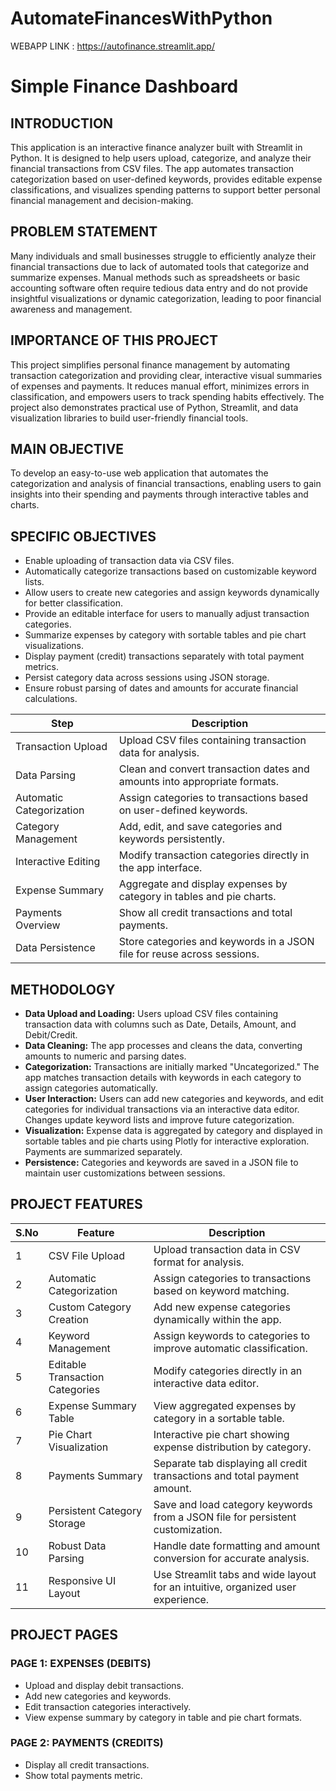 # AutomateFinancesWithPython

WEBAPP LINK : https://autofinance.streamlit.app/


# Simple Finance Dashboard

## INTRODUCTION
This application is an interactive finance analyzer built with Streamlit in Python. It is designed to help users upload, categorize, and analyze their financial transactions from CSV files. The app automates transaction categorization based on user-defined keywords, provides editable expense classifications, and visualizes spending patterns to support better personal financial management and decision-making.

## PROBLEM STATEMENT
Many individuals and small businesses struggle to efficiently analyze their financial transactions due to lack of automated tools that categorize and summarize expenses. Manual methods such as spreadsheets or basic accounting software often require tedious data entry and do not provide insightful visualizations or dynamic categorization, leading to poor financial awareness and management.

## IMPORTANCE OF THIS PROJECT
This project simplifies personal finance management by automating transaction categorization and providing clear, interactive visual summaries of expenses and payments. It reduces manual effort, minimizes errors in classification, and empowers users to track spending habits effectively. The project also demonstrates practical use of Python, Streamlit, and data visualization libraries to build user-friendly financial tools.

## MAIN OBJECTIVE
To develop an easy-to-use web application that automates the categorization and analysis of financial transactions, enabling users to gain insights into their spending and payments through interactive tables and charts.

## SPECIFIC OBJECTIVES
- Enable uploading of transaction data via CSV files.
- Automatically categorize transactions based on customizable keyword lists.
- Allow users to create new categories and assign keywords dynamically for better classification.
- Provide an editable interface for users to manually adjust transaction categories.
- Summarize expenses by category with sortable tables and pie chart visualizations.
- Display payment (credit) transactions separately with total payment metrics.
- Persist category data across sessions using JSON storage.
- Ensure robust parsing of dates and amounts for accurate financial calculations.

| Step                          | Description                                                                                  |
|-------------------------------|----------------------------------------------------------------------------------------------|
| Transaction Upload             | Upload CSV files containing transaction data for analysis.                                  |
| Data Parsing                  | Clean and convert transaction dates and amounts into appropriate formats.                   |
| Automatic Categorization       | Assign categories to transactions based on user-defined keywords.                           |
| Category Management            | Add, edit, and save categories and keywords persistently.                                   |
| Interactive Editing            | Modify transaction categories directly in the app interface.                               |
| Expense Summary               | Aggregate and display expenses by category in tables and pie charts.                        |
| Payments Overview             | Show all credit transactions and total payments.                                           |
| Data Persistence              | Store categories and keywords in a JSON file for reuse across sessions.                     |

## METHODOLOGY
- **Data Upload and Loading:** Users upload CSV files containing transaction data with columns such as Date, Details, Amount, and Debit/Credit.
- **Data Cleaning:** The app processes and cleans the data, converting amounts to numeric and parsing dates.
- **Categorization:** Transactions are initially marked "Uncategorized." The app matches transaction details with keywords in each category to assign categories automatically.
- **User Interaction:** Users can add new categories and keywords, and edit categories for individual transactions via an interactive data editor. Changes update keyword lists and improve future categorization.
- **Visualization:** Expense data is aggregated by category and displayed in sortable tables and pie charts using Plotly for interactive exploration. Payments are summarized separately.
- **Persistence:** Categories and keywords are saved in a JSON file to maintain user customizations between sessions.

## PROJECT FEATURES

| S.No | Feature                          | Description                                                                                     |
|-------|---------------------------------|-------------------------------------------------------------------------------------------------|
| 1     | CSV File Upload                 | Upload transaction data in CSV format for analysis.                                            |
| 2     | Automatic Categorization        | Assign categories to transactions based on keyword matching.                                   |
| 3     | Custom Category Creation        | Add new expense categories dynamically within the app.                                         |
| 4     | Keyword Management              | Assign keywords to categories to improve automatic classification.                             |
| 5     | Editable Transaction Categories | Modify categories directly in an interactive data editor.                                     |
| 6     | Expense Summary Table           | View aggregated expenses by category in a sortable table.                                     |
| 7     | Pie Chart Visualization         | Interactive pie chart showing expense distribution by category.                               |
| 8     | Payments Summary                | Separate tab displaying all credit transactions and total payment amount.                      |
| 9     | Persistent Category Storage     | Save and load category keywords from a JSON file for persistent customization.                 |
| 10    | Robust Data Parsing             | Handle date formatting and amount conversion for accurate analysis.                            |
| 11    | Responsive UI Layout            | Use Streamlit tabs and wide layout for an intuitive, organized user experience.                |

## PROJECT PAGES

### PAGE 1: EXPENSES (DEBITS)
- Upload and display debit transactions.
- Add new categories and keywords.
- Edit transaction categories interactively.
- View expense summary by category in table and pie chart formats.

### PAGE 2: PAYMENTS (CREDITS)
- Display all credit transactions.
- Show total payments metric.

